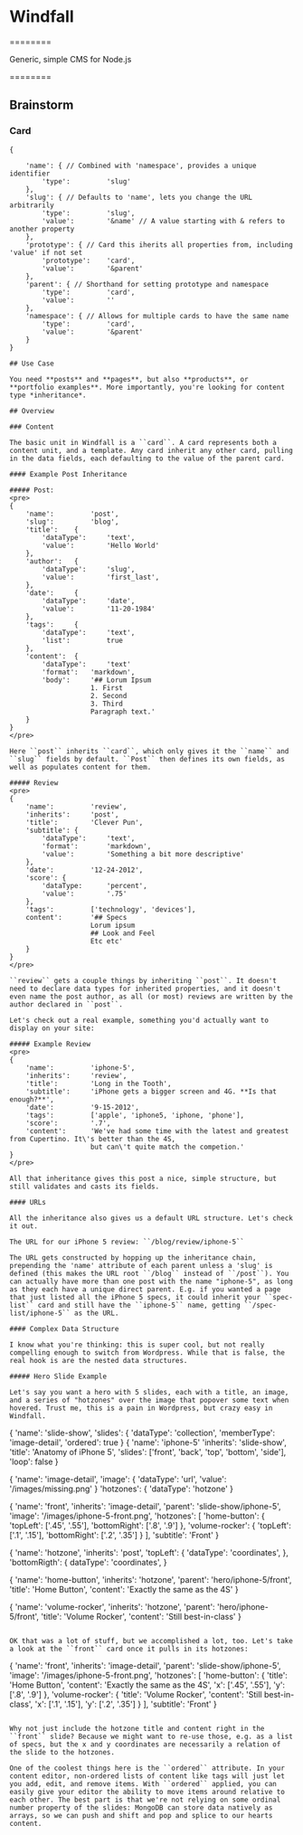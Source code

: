 # Windfall
========

Generic, simple CMS for Node.js

========

## Brainstorm

### Card

````
{
    
    'name': { // Combined with 'namespace', provides a unique identifier
        'type':         'slug'
    },
    'slug': { // Defaults to 'name', lets you change the URL arbitrarily
        'type':         'slug',
        'value':        '&name' // A value starting with & refers to another property
    },
    'prototype': { // Card this iherits all properties from, including 'value' if not set
        'prototype':    'card',
        'value':        '&parent'
    },
    'parent': { // Shorthand for setting prototype and namespace
        'type':         'card',
        'value':        ''
    },
    'namespace': { // Allows for multiple cards to have the same name
        'type':         'card',
        'value':        '&parent'
    }
}

## Use Case

You need **posts** and **pages**, but also **products**, or **portfolio examples**. More importantly, you're looking for content type *inheritance*.

## Overview

### Content

The basic unit in Windfall is a ``card``. A card represents both a content unit, and a template. Any card inherit any other card, pulling in the data fields, each defaulting to the value of the parent card.

#### Example Post Inheritance

##### Post:
<pre>
{
    'name':         'post',
    'slug':         'blog',
    'title':    {
        'dataType':     'text',
        'value':        'Hello World'
    },
    'author':   {
        'dataType':     'slug',
        'value':        'first_last',
    },
    'date':     {
        'dataType':     'date',
        'value':        '11-20-1984'
    },
    'tags':     {
        'dataType':     'text',
        'list':         true
    },
    'content':  {
        'dataType':     'text'
        'format':   'markdown',
        'body':     '## Lorum Ipsum
                    1. First
                    2. Second
                    3. Third
                    Paragraph text.'
    }
}
</pre>

Here ``post`` inherits ``card``, which only gives it the ``name`` and ``slug`` fields by default. ``Post`` then defines its own fields, as well as populates content for them.

##### Review
<pre>
{
    'name':         'review',
    'inherits':     'post',
    'title':        'Clever Pun',
    'subtitle': {
        'dataType':     'text',
        'format':       'markdown',
        'value':        'Something a bit more descriptive'
    },
    'date':         '12-24-2012',
    'score': {
        'dataType:      'percent',
        'value':        '.75'
    },
    'tags':         ['technology', 'devices'],
    content':       '## Specs
                    Lorum ipsum
                    ## Look and Feel
                    Etc etc'
    }
}
</pre>

``review`` gets a couple things by inheriting ``post``. It doesn't need to declare data types for inherited properties, and it doesn't even name the post author, as all (or most) reviews are written by the author declared in ``post``.

Let's check out a real example, something you'd actually want to display on your site:

##### Example Review
<pre>
{
    'name':         'iphone-5',
    'inherits':     'review',
    'title':        'Long in the Tooth',
    'subtitle':     'iPhone gets a bigger screen and 4G. **Is that enough?**',
    'date':         '9-15-2012',
    'tags':         ['apple', 'iphone5, 'iphone, 'phone'],
    'score':        '.7',
    'content':      'We've had some time with the latest and greatest from Cupertino. It\'s better than the 4S, 
                    but can\'t quite match the competion.'
}
</pre>

All that inheritance gives this post a nice, simple structure, but still validates and casts its fields.

#### URLs

All the inheritance also gives us a default URL structure. Let's check it out.

The URL for our iPhone 5 review: ``/blog/review/iphone-5``

The URL gets constructed by hopping up the inheritance chain, prepending the 'name' attribute of each parent unless a 'slug' is defined (this makes the URL root ``/blog`` instead of ``/post``). You can actually have more than one post with the name "iphone-5", as long as they each have a unique direct parent. E.g. if you wanted a page that just listed all the iPhone 5 specs, it could inherit your ``spec-list`` card and still have the ``iphone-5`` name, getting ``/spec-list/iphone-5`` as the URL.

#### Complex Data Structure

I know what you're thinking: this is super cool, but not really compelling enough to switch from Wordpress. While that is false, the real hook is are the nested data structures.

##### Hero Slide Example

Let's say you want a hero with 5 slides, each with a title, an image, and a series of "hotzones" over the image that popover some text when hovered. Trust me, this is a pain in Wordpress, but crazy easy in Windfall.

````
{
    'name':             'slide-show',
    'slides': {
        'dataType':         'collection',
        'memberType':       'image-detail',
        'ordered':          true
    }
{
    'name':             'iphone-5'
    'inherits':         'slide-show',
    'title':            'Anatomy of iPhone 5',
    'slides':           ['front', 'back', 'top', 'bottom', 'side'],
    'loop':             false
}

{
    'name':             'image-detail',
    'image': {
        'dataType':         'url',
        'value':            '/images/missing.png'
    }
    'hotzones': {
        'dataType':         'hotzone'
    }
        

{
    'name':             'front',
    'inherits':         'image-detail',
    'parent':           'slide-show/iphone-5',
    'image':            '/images/iphone-5-front.png',
    'hotzones': [
        'home-button': {
            'topLeft': ['.45', '.55'],
            'bottomRight': ['.8', '.9']
        },
        'volume-rocker': {
            'topLeft': ['.1', '.15'],
            'bottomRight': ['.2', '.35']
        }
    ],
    'subtitle':         'Front'
}

{
    'name':             'hotzone',
    'inherits':         'post',
    'topLeft': {
        'dataType':         'coordinates',
    },
    'bottomRigth': {
        dataType':          'coordinates',
    }

{
    'name':             'home-button',
    'inherits':         'hotzone',
    'parent':           'hero/iphone-5/front',
    'title':            'Home Button',
    'content':          'Exactly the same as the 4S'
}

{
    'name':             'volume-rocker',
    'inherits':         'hotzone',
    'parent':           'hero/iphone-5/front',
    'title':            'Volume Rocker',
    'content':          'Still best-in-class'
}
````

OK that was a lot of stuff, but we accomplished a lot, too. Let's take a look at the ``front`` card once it pulls in its hotzones:

````

{
    'name':             'front',
    'inherits':         'image-detail',
    'parent':           'slide-show/iphone-5',
    'image':            '/images/iphone-5-front.png',
    'hotzones': [
        'home-button': {
            'title':            'Home Button',
            'content':          'Exactly the same as the 4S',
            'x': ['.45', '.55'],
            'y': ['.8', '.9']
        },
        'volume-rocker': {
            'title':            'Volume Rocker',
            'content':          'Still best-in-class',
            'x': ['.1', '.15'],
            'y': ['.2', '.35']
        }
    ],
    'subtitle':         'Front'
}
````

Why not just include the hotzone title and content right in the ``front`` slide? Because we might want to re-use those, e.g. as a list of specs, but the x and y coordinates are necessarily a relation of the slide to the hotzones.

One of the coolest things here is the ``ordered`` attribute. In your content editor, non-ordered lists of content like tags will just let you add, edit, and remove items. With ``ordered`` applied, you can easily give your editor the ability to move items around relative to each other. The best part is that we're not relying on some ordinal number property of the slides: MongoDB can store data natively as arrays, so we can push and shift and pop and splice to our hearts content.